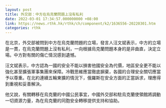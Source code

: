 ```yaml
---
layout: post
title: 外交部：中方在烏克蘭問題上沒有私利
date: 2022-03-01 17:34:57.000000000 +08:00
link: https://news.rthk.hk/rthk/ch/component/k2/1636556-20220301.htm
categories: rthk
---
```


在北京，外交部被問到中方在烏克蘭問題的立場，發言人汪文斌表示，中方的立場是一貫，在烏克蘭問題上沒有私利，一向根據烏克蘭問題本身的是非曲直，決定立場。中方對有關的傷亡情況感到遺憾。

汪文斌表示，中方認為一國的安全不能以損害他國安全為代價，地區安全更不能以強化甚至擴張軍事集團來保障。冷戰思維應當徹底摒棄，各國的合理安全關切應當予以尊重。在北約連續五輪東擴的情況下，俄羅斯在安全方面的正當訴求，理應得到重視和妥善解決。

他又說，有關轉移在烏克蘭的中國公民事宜，中國外交部和駐烏克蘭使領館將調動一切資源力量，為在烏克蘭的同胞安全轉移提供支持和協助。
